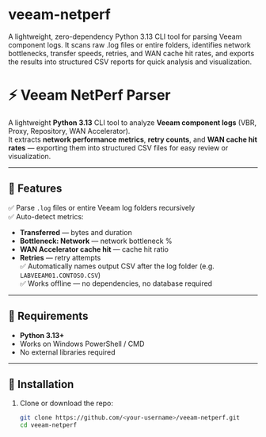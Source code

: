# veeam-netperf
A lightweight, zero-dependency Python 3.13 CLI tool for parsing Veeam component logs. It scans raw .log files or entire folders, identifies network bottlenecks, transfer speeds, retries, and WAN cache hit rates, and exports the results into structured CSV reports for quick analysis and visualization.
# ⚡ Veeam NetPerf Parser

A lightweight **Python 3.13** CLI tool to analyze **Veeam component logs** (VBR, Proxy, Repository, WAN Accelerator).  
It extracts **network performance metrics**, **retry counts**, and **WAN cache hit rates** — exporting them into structured CSV files for easy review or visualization.

---

## 🚀 Features
✅ Parse `.log` files or entire Veeam log folders recursively  
✅ Auto-detect metrics:
- **Transferred** — bytes and duration
- **Bottleneck: Network** — network bottleneck %
- **WAN Accelerator cache hit** — cache hit ratio
- **Retries** — retry attempts  
✅ Automatically names output CSV after the log folder (e.g. `LABVEEAM01.CONTOSO.CSV`)  
✅ Works offline — no dependencies, no database required  

---

## 🧰 Requirements
- **Python 3.13+**
- Works on Windows PowerShell / CMD
- No external libraries required

---

## 🧩 Installation
1. Clone or download the repo:
   ```bash
   git clone https://github.com/<your-username>/veeam-netperf.git
   cd veeam-netperf
